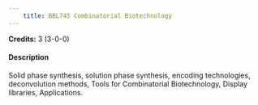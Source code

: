 ```yaml
---
    title: BBL745 Combinatorial Biotechnology
---
```

**Credits:** 3 (3-0-0)



#### Description 
Solid phase synthesis, solution phase synthesis, encoding technologies, deconvolution methods, Tools for Combinatorial Biotechnology, Display libraries, Applications.